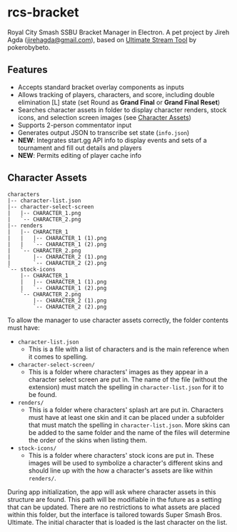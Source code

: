 # rcs-bracket
Royal City Smash SSBU Bracket Manager in Electron. A pet project by Jireh Agda (jirehagda@gmail.com), based on [Ultimate Stream Tool](https://github.com/pokerobybeto/Ultimate-Stream-Tool) by pokerobybeto.

## Features
- Accepts standard bracket overlay components as inputs
- Allows tracking of players, characters, and score, including double elimination [L] state (set Round as **Grand Final** or **Grand Final Reset**)
- Searches character assets in folder to display character renders, stock icons, and selection screen images (see [Character Assets](#character-assets))
- Supports 2-person commentator input
- Generates output JSON to transcribe set state (`info.json`)
- **NEW**: Integrates start.gg API info to display events and sets of a tournament and fill out details and players
- **NEW**: Permits editing of player cache info

## Character Assets
```
characters
|-- character-list.json
|-- character-select-screen
|   |-- CHARACTER_1.png
|   `-- CHARACTER_2.png
|-- renders
|   |-- CHARACTER_1
|   |   |-- CHARACTER_1 (1).png
|   |   `-- CHARACTER_1 (2).png
|   `-- CHARACTER_2.png
|       |-- CHARACTER_2 (1).png
|       `-- CHARACTER_2 (2).png
`-- stock-icons
    |-- CHARACTER_1
    |   |-- CHARACTER_1 (1).png
    |   `-- CHARACTER_1 (2).png
    `-- CHARACTER_2.png
        |-- CHARACTER_2 (1).png
        `-- CHARACTER_2 (2).png
```
To allow the manager to use character assets correctly, the folder contents must have:
- `character-list.json`
  - This is a file with a list of characters and is the main reference when it comes to spelling.
- `character-select-screen/`
  - This is a folder where characters' images as they appear in a character select screen are put in. The name of the file (without the extension) must match the spelling in `character-list.json` for it to be found.
- `renders/`
  - This is a folder where characters' splash art are put in. Characters must have at least one skin and it can be placed under a subfolder that must match the spelling in `character-list.json`. More skins can be added to the same folder and the name of the files will determine the order of the skins when listing them.
- `stock-icons/`
  - This is a folder where characters' stock icons are put in. These images will be used to symbolize a character's different skins and should line up with the how a character's assets are like within `renders/`.

During app initialization, the app will ask where character assets in this structure are found. This path will be modifiable in the future as a setting that can be updated. There are no restrictions to what assets are placed within this folder, but the interface is tailored towards Super Smash Bros. Ultimate. The initial character that is loaded is the last character on the list.
